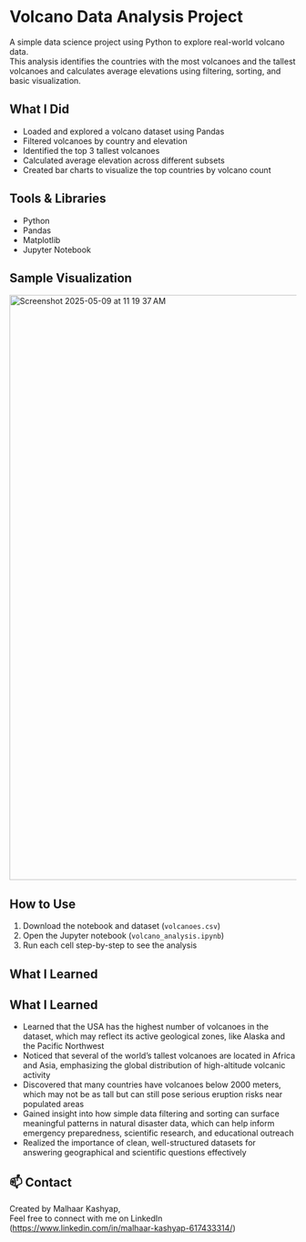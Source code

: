 #  Volcano Data Analysis Project

A simple data science project using Python to explore real-world volcano data.  
This analysis identifies the countries with the most volcanoes and the tallest volcanoes and calculates average elevations using filtering, sorting, and basic visualization.

##  What I Did
- Loaded and explored a volcano dataset using Pandas
- Filtered volcanoes by country and elevation
- Identified the top 3 tallest volcanoes
- Calculated average elevation across different subsets
- Created bar charts to visualize the top countries by volcano count

##  Tools & Libraries
- Python
- Pandas
- Matplotlib
- Jupyter Notebook

##  Sample Visualization
<img width="1028" alt="Screenshot 2025-05-09 at 11 19 37 AM" src="https://github.com/user-attachments/assets/659e8271-2920-4607-806e-1d937092d61a" />

##  How to Use
1. Download the notebook and dataset (`volcanoes.csv`)
2. Open the Jupyter notebook (`volcano_analysis.ipynb`)
3. Run each cell step-by-step to see the analysis

##  What I Learned
##  What I Learned
- Learned that the USA has the highest number of volcanoes in the dataset, which may reflect its active geological zones, like Alaska and the Pacific Northwest
- Noticed that several of the world’s tallest volcanoes are located in Africa and Asia, emphasizing the global distribution of high-altitude volcanic activity
- Discovered that many countries have volcanoes below 2000 meters, which may not be as tall but can still pose serious eruption risks near populated areas
- Gained insight into how simple data filtering and sorting can surface meaningful patterns in natural disaster data, which can help inform emergency preparedness, scientific research, and educational outreach
- Realized the importance of clean, well-structured datasets for answering geographical and scientific questions effectively

## 📫 Contact
Created by Malhaar Kashyap,  
Feel free to connect with me on LinkedIn (https://www.linkedin.com/in/malhaar-kashyap-617433314/)
